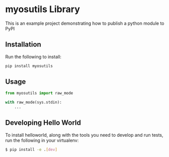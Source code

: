 # myosutils Library

This is an example project demonstrating how to publish a python module to PyPI

## Installation

Run the following to install:

```python
pip install myosutils
```

## Usage

```python
from myosutils import raw_mode

with raw_mode(sys.stdin):
	...

```
## Developing Hello World

To install helloworld, along with the tools you need to develop and run tests, run the following in your virtualenv:

```bash
$ pip install -e .[dev]
```